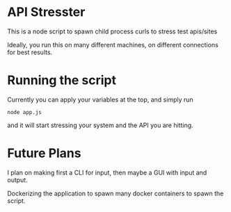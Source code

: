 # API Stresster

This is a node script to spawn child process curls to stress test apis/sites

Ideally, you run this on many different machines, on different connections for best results.

# Running the script

Currently you can apply your variables at the top, and simply run 

`node app.js`

and it will start stressing your system and the API you are hitting.

# Future Plans

I plan on making first a CLI for input, then maybe a GUI with input and output.

Dockerizing the application to spawn many docker containers to spawn the script.
